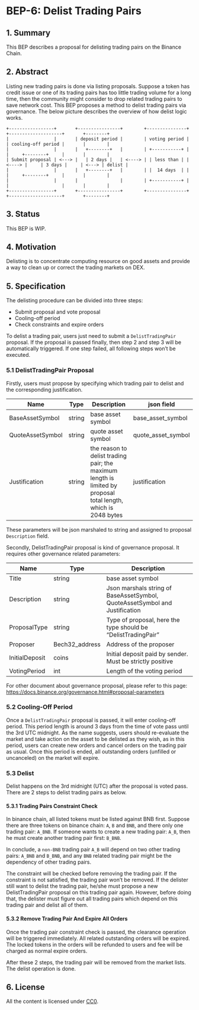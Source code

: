 # BEP-6: Delist Trading Pairs

## 1. Summary
This BEP describes a proposal for delisting trading pairs on the Binance Chain.
## 2. Abstract
Listing new trading pairs is done via listing proposals. Suppose a token has credit issue or one of its trading pairs has too little trading volume for a long time, then the community might consider to drop related trading pairs to save network cost. This BEP proposes a method to delist trading pairs via governance. The below picture describes the overview of how delist logic works. 

```
+-----------------+       +----------------+        +---------------+        +--------------------+       +--------+
|                 |       | deposit period |        | voting period |        | cooling-off period |       |        |
|                 |       |   +--------+   |        | +-----------+ |        |     +--------+     |       |        |
| Submit proposal | <---> |   | 2 days |   | <----> | | less than | | <----> |     | 3 days |     | <---> | delist |
|                 |       |   +--------+   |        | |  14 days  | |        |     +--------+     |       |        |
|                 |       |                |        | +-----------+ |        |                    |       |        |
+-----------------+       +----------------+        +---------------+        +--------------------+       +--------+
```

## 3. Status
This BEP is WIP.
## 4. Motivation
Delisting is to concentrate computing resource on good assets and provide a way to clean up or correct the trading markets on DEX.
## 5. Specification
The delisting procedure can be divided into three steps: 

- Submit proposal and vote proposal
- Cooling-off period
- Check constraints and expire orders

To delist a trading pair, users just need to submit a `DelistTradingPair` proposal. If the proposal is passed finally, then step 2 and step 3 will be automatically triggered. If one step failed, all following steps won’t be executed. 
### 5.1 DelistTradingPair Proposal
Firstly, users must propose by specifying which trading pair to delist and the corresponding justification. 


|        Name         |   Type      |        Description        |    json field      |
| ------------------- | ----------- | ------------------------  | ------------------ |
| BaseAssetSymbol     |   string    | base asset symbol         | base_asset_symbol  |
| QuoteAssetSymbol    |   string    | quote asset symbol        | quote_asset_symbol |
| Justification       |   string    | the reason to delist trading pair; the maximum length is limited by proposal total length, which is 2048 bytes | justification |

These parameters will be json marshaled to string and assigned to proposal `Description` field. 

Secondly, DelistTradingPair proposal is kind of governance proposal. It requires other governance related parameters:

|        Name       |   Type      |        Description        |
| ----------------- | ----------- | ------------------------  |
|       Title       |   string    | base asset symbol         |
|    Description   |   string    | Json marshals string of BaseAssetSymbol, QuoteAssetSymbol and Justification |
|    ProposalType   |   string    | Type of proposal, here the type should be “DelistTradingPair” |
|      Proposer     | Bech32_address | Address of the proposer |
|   InitialDeposit  |   coins    | Initial deposit paid by sender. Must be strictly positive |
|    VotingPeriod   |   int      | Length of the voting period|

For other document about governance proposal, please refer to this page: https://docs.binance.org/governance.html#proposal-parameters

### 5.2 Cooling-Off Period
Once a `DelistTradingPair` proposal is passed, it will enter cooling-off period. This period length is around 3 days from the time of vote pass until the 3rd UTC midnight. As the name suggests, users should re-evaluate the market and take action on the asset to be delisted as they wish, as in this period, users can create new orders and cancel orders on the trading pair as usual. Once this period is ended, all outstanding orders (unfilled or uncanceled) on the market will expire.
### 5.3 Delist
Delist happens on the 3rd midnight (UTC) after the proposal is voted pass. There are 2 steps to delist trading pairs as below.
#### 5.3.1 Trading Pairs Constraint Check
In binance chain, all listed tokens must be listed against BNB first. Suppose there are three tokens on binance chain: `A`, `B` and `BNB`, and there only one trading pair: `A_BNB`. If someone wants to create a new trading pair: `A_B`, then he must create another trading pair first: `B_BNB`.

In conclude, a `non-BNB` trading pair `A_B` will depend on two other trading pairs: `A_BNB` and `B_BNB`, and any `BNB` related trading pair might be the dependency of other trading pairs.

The constraint will be checked before removing the trading pair. If the constraint is not satisfied, the trading pair won’t be removed. If the delister still want to delist the trading pair, he/she must propose a new DelistTradingPair proposal on this trading pair again. However, before doing that, the delister must figure out all trading pairs which depend on this trading pair and delist all of them.
#### 5.3.2 Remove Trading Pair And Expire All Orders  
Once the trading pair constraint check is passed, the clearance operation will be triggered immediately. All related outstanding orders will be expired. The locked tokens in the orders will be refunded to users and fee will be charged as normal expire orders.

After these 2 steps, the trading pair will be removed from the market lists. The delist operation is done.
## 6. License
All the content is licensed under [CC0](https://creativecommons.org/publicdomain/zero/1.0/).


